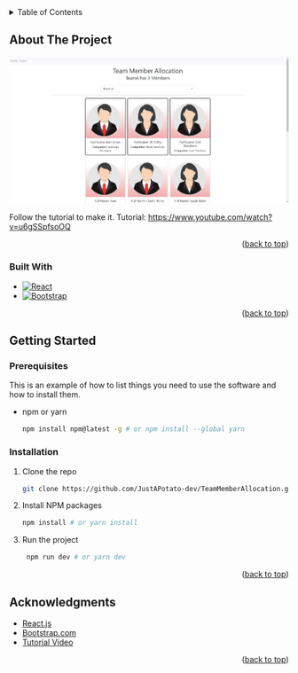<!-- TABLE OF CONTENTS -->
<details>
  <summary>Table of Contents</summary>
  <ol>
    <li>
      <a href="#about-the-project">About The Project</a>
      <ul>
        <li><a href="#built-with">Built With</a></li>
      </ul>
    </li>
    <li>
      <a href="#getting-started">Getting Started</a>
      <ul>
        <li><a href="#prerequisites">Prerequisites</a></li>
        <li><a href="#installation">Installation</a></li>
      </ul>
    </li>
    <li><a href="#acknowledgments">Acknowledgments</a></li>
  </ol>
</details>

<!-- ABOUT THE PROJECT -->

## About The Project

![TeamMemberAllocation Screen Shot][product-screenshot]

Follow the tutorial to make it.
Tutorial: https://www.youtube.com/watch?v=u6gSSpfsoOQ

<p align="right">(<a href="#readme-top">back to top</a>)</p>

### Built With

- [![React][react.js]][react-url]
- [![Bootstrap][bootstrap.com]][bootstrap-url]

<p align="right">(<a href="#readme-top">back to top</a>)</p>

<!-- GETTING STARTED -->

## Getting Started

### Prerequisites

This is an example of how to list things you need to use the software and how to install them.

- npm or yarn
  ```sh
  npm install npm@latest -g # or npm install --global yarn
  ```

### Installation

1. Clone the repo
   ```sh
   git clone https://github.com/JustAPotato-dev/TeamMemberAllocation.git
   ```
2. Install NPM packages
   ```sh
   npm install # or yarn install
   ```
3. Run the project
   ```sh
    npm run dev # or yarn dev
   ```

<p align="right">(<a href="#readme-top">back to top</a>)</p>

## Acknowledgments

- [React.js](https://reactjs.org/)
- [Bootstrap.com](https://getbootstrap.com/)
- [Tutorial Video](https://www.youtube.com/watch?v=u6gSSpfsoOQ)

<p align="right">(<a href="#readme-top">back to top</a>)</p>

<!-- MARKDOWN LINKS & IMAGES -->
<!-- https://www.markdownguide.org/basic-syntax/#reference-style-links -->

[product-screenshot]: images/screenshot.jpg
[react.js]: https://img.shields.io/badge/React-20232A?style=for-the-badge&logo=react&logoColor=61DAFB
[react-url]: https://reactjs.org/
[bootstrap.com]: https://img.shields.io/badge/Bootstrap-563D7C?style=for-the-badge&logo=bootstrap&logoColor=white
[bootstrap-url]: https://getbootstrap.com
